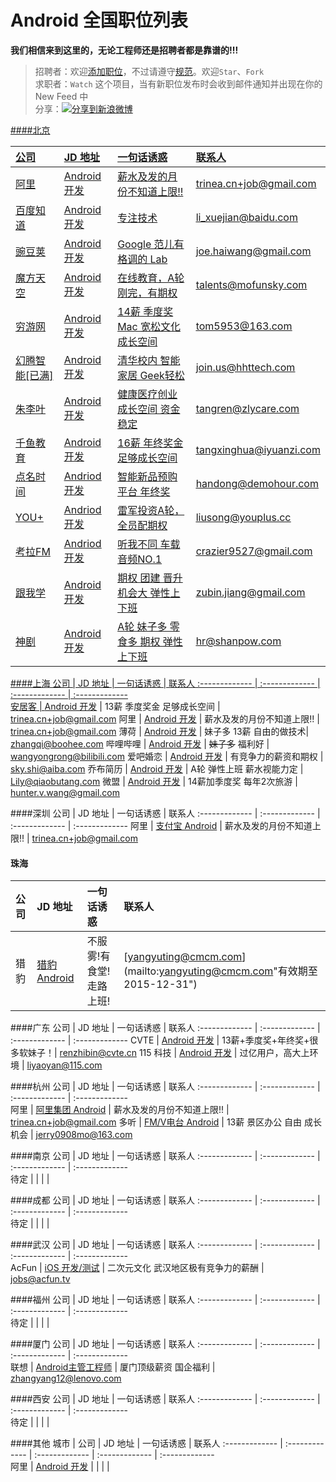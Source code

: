 Android 全国职位列表  
==========  
**我们相信来到这里的，无论工程师还是招聘者都是靠谱的!!!**  

> 招聘者：欢迎[添加职位](# "Fork 后修改直接 Commit 即可")，不过请遵守[规范](https://github.com/android-cn/android-recruitment/wiki "查看添加和编辑规范")。欢迎`Star`、`Fork`  
> 求职者：`Watch` 这个项目，当有新职位发布时会收到邮件通知并出现在你的 New Feed 中  
> 分享：<a href="http://service.weibo.com/share/share.php?url=https%3A%2F%2Fgithub.com%2Fandroid-cn%2Fandroid-jobs
&title=%E8%BF%99%E9%87%8C%E6%98%AF+Android+%E8%87%AA%E5%B7%B1%E7%9A%84%E6%8B%9B%E8%81%98%E5%8C%BA%E5%9F%9F%EF%BC%8C%E8%BF%99%E9%87%8C%E6%9C%89%E6%9C%80%E9%85%B7%E6%9C%80+Geek+%E7%9A%84%E8%81%8C%E4%BD%8D%EF%BC%8C%E8%BF%99%E9%87%8C%E6%9C%89%E4%BD%A0%E6%83%B3%E8%A6%81%E5%92%8C%E7%AD%89%E4%BD%A0%E7%9A%84%E4%BA%BA%EF%BC%81%E6%AC%A2%E8%BF%8E%E6%B7%BB%E5%8A%A0%E6%96%B0%E7%9A%84%E6%8B%9B%E8%81%98%E8%81%8C%E4%BD%8D+%40Trinea+&appkey=1657413438&searchPic=true" target="_blank" title="分享到新浪微博" style="width:100%"><img src="http://farm8.staticflickr.com/7342/13103239365_e5cd37fbac_o.png" title="分享到新浪微博"/>  

####北京

公司  | JD 地址 | 一句话诱惑 | 联系人
:------------- | :------------- | :-------------  | :-------------
阿里 | [Android 开发](https://github.com/android-cn/android-jobs/blob/master/%E5%8C%97%E4%BA%AC--JD/%E9%98%BF%E9%87%8C%20Android.md) | 薪水及发的月份不知道上限!! | [trinea.cn+job@gmail.com](mailto:trinea.cn+job@gmail.com "有效期至 2015-12-31")
百度知道 | [Android 开发](https://github.com/android-cn/android-jobs/blob/master/%E5%8C%97%E4%BA%AC--JD/%E7%99%BE%E5%BA%A6%E7%9F%A5%E9%81%93%20Android.md) | 专注技术 | [li_xuejian@baidu.com](mailto:li_xuejian@baidu.com "有效期至 2015-12-31")
豌豆荚 | [Android 开发](https://github.com/android-cn/android-jobs/blob/master/%E5%8C%97%E4%BA%AC--JD/%E8%B1%8C%E8%B1%86%E8%8D%9A%20Android.md) | Google 范儿有格调的 Lab | [joe.haiwang@gmail.com](mailto:joe.haiwang@gmail.com "有效期至 2015-12-31")
魔方天空 | [Android 开发](https://github.com/android-cn/android-jobs/blob/master/北京--JD/魔方天空%20Android.md) | 在线教育，A轮刚完，有期权 | [talents@mofunsky.com](mailto:talents@mofunsky.com  "有效期至 2015-7-31")
穷游网 | [Android 开发](http://www.qyer.com/job/vacancies.html#pos92) | 14薪 季度奖 Mac 宽松文化 成长空间 | [tom5953@163.com](mailto:tom5953@163.com "有效期至 2014-12-31")
幻腾智能[已满] | [Android 开发](https://github.com/android-cn/android-jobs/blob/master/北京--JD/幻腾智能%20Android.md) | 清华校内 智能家居 Geek轻松| [join.us@hhttech.com](mailto:join.us@hhttech.com "有效期至 2014-12-31")  
朱李叶 | [Android 开发](https://github.com/tangren03/android-jobs/blob/master/%E5%8C%97%E4%BA%AC--JD/%E6%9C%B1%E6%9D%8E%E5%8F%B6%20Android.md) | 健康医疗创业 成长空间 资金稳定 | [tangren@zlycare.com](mailto:tangren@zlycare.com "有效期至 2015-12-31")
千鱼教育 | [Android 开发](https://github.com/android-cn/android-jobs/blob/master/%E5%8C%97%E4%BA%AC--JD/%E5%8D%83%E9%B1%BC%E6%95%99%E8%82%B2%20Android.md) | 16薪 年终奖金 足够成长空间 | [tangxinghua@iyuanzi.com](mailto:tangxinghua@iyuanzi.com "有效期至 2014-12-31")
点名时间 | [Andriod 开发](https://github.com/android-cn/android-jobs/blob/master/%E5%8C%97%E4%BA%AC--JD/%E7%82%B9%E5%90%8D%E6%97%B6%E9%97%B4%20Android.md) | 智能新品预购平台 年终奖  | [handong@demohour.com](mailto:handong@demohour.com "有效期至 2014-12-31")
YOU+ | [Andriod 开发](https://github.com/android-cn/android-jobs/blob/master/%E5%8C%97%E4%BA%AC--JD/YOU%2B%20Android.md) | [雷军投资A轮](http://weibo.com/1749127163/Bykq35t22)，全员配期权  | [liusong@youplus.cc](mailto:liusong@youplus.cc "有效期至 2015-07-31")
考拉FM | [Andriod 开发](https://github.com/android-cn/android-jobs/blob/master/%E5%8C%97%E4%BA%AC--JD/%E8%80%83%E6%8B%89FM%20Android.md) | 听我不同 车载音频NO.1  | [crazier9527@gmail.com](mailto:crazier9527@gmail.com "有效期至 2015-12-31")
跟我学 | [Android 开发](https://github.com/android-cn/android-jobs/blob/master/%E5%8C%97%E4%BA%AC--JD/%E8%B7%9F%E6%88%91%E5%AD%A6%20Android.md) | 期权 团建 晋升机会大 弹性上下班| [zubin.jiang@gmail.com](mailto:zubin.jiang@gmail.com "有效期至 2014-12-31")
神剧 | [Android 开发](https://github.com/android-cn/android-jobs/blob/master/%E5%8C%97%E4%BA%AC--JD/%E7%A5%9E%E5%89%A7%20Android.md) | A轮 妹子多 零食多 期权 弹性上下班 | [hr@shanpow.com](mailto:hr@shanpow.com "有效期至2015-12-31")


####上海
公司  | JD 地址 | 一句话诱惑 | 联系人
:------------- | :------------- | :-------------  | :-------------  
安居客 | [Android 开发](https://github.com/android-cn/android-jobs/blob/master/%E4%B8%8A%E6%B5%B7--JD/%E5%AE%89%E5%B1%85%E5%AE%A2%20Android.md) | 13薪 季度奖金 足够成长空间 | [trinea.cn+job@gmail.com](mailto:trinea.cn+job@gmail.com "有效期至 2014-12-31")
阿里 | [Android 开发](https://github.com/android-cn/android-jobs/blob/master/%E4%B8%8A%E6%B5%B7--JD/%E9%98%BF%E9%87%8C%20Android.md) | 薪水及发的月份不知道上限!! | [trinea.cn+job@gmail.com](mailto:trinea.cn+job@gmail.com "有效期至 2015-12-31")
薄荷 | [Android 开发](http://www.boohee.com/boohee/zhaopin.htm#at10) | 妹子多 13薪 自由的做技术| [zhangqi@boohee.com](mailto:zhangqi@boohee.com "有效期至 2015-12-31")
哔哩哔哩 | [Android 开发](https://github.com/android-cn/android-jobs/blob/master/%E4%B8%8A%E6%B5%B7--JD/bilibili%20Android.md) | <s>妹子多</s> 福利好 | [wangyongrong@bilibili.com](mailto:wangyongrong@bilibili.com "有效期至 2014-12-31")
爱吧婚恋 | [Android 开发](https://github.com/android-cn/android-jobs/blob/master/%E4%B8%8A%E6%B5%B7--JD/%E7%88%B1%E5%90%A7%E5%A9%9A%E6%81%8B%20Android.md) | 有竞争力的薪资和期权 | [sky.shi@aiba.com](mailto:sky.shi@aiba.com "有效期至 2014-12-31")
乔布简历 | [Android 开发](https://github.com/android-cn/android-jobs/blob/master/%E4%B8%8A%E6%B5%B7--JD/%E4%B9%94%E5%B8%83%E7%AE%80%E5%8E%86%20Android.md) | A轮 弹性上班 薪水视能力定 | [Lily@qiaobutang.com](mailto:Lily@qiaobutang.com "有效期至 2015-12-31")
微盟 | [Android 开发](https://github.com/android-cn/android-jobs/blob/master/%E4%B8%8A%E6%B5%B7--JD/%E5%BE%AE%E7%9B%9FWeimob%20Android.md) | 14薪加季度奖 每年2次旅游 | [hunter.v.wang@gmail.com](mailto:hunter.v.wang@gmail.com "有效期至 2015-12-31")

####深圳
公司  | JD 地址 | 一句话诱惑 | 联系人
:------------- | :------------- | :-------------  | :-------------
阿里 | [支付宝 Android](https://github.com/android-cn/android-jobs/blob/master/%E6%B7%B1%E5%9C%B3--JD/%E9%98%BF%E9%87%8C%20Android.md) | 薪水及发的月份不知道上限!! | [trinea.cn+job@gmail.com](mailto:trinea.cn+job@gmail.com "有效期至 2015-12-31")

#### 珠海
公司  | JD 地址 | 一句话诱惑 | 联系人
:------------- | :------------- | :-------------  | :-------------
猎豹 | [猎豹 Android](https://github.com/android-cn/android-jobs/blob/master/%E7%8F%A0%E6%B5%B7--JD/CMCM%20Android.md) | 不服雾!有食堂!走路上班! | [yangyuting@cmcm.com](mailto:yangyuting@cmcm.com"有效期至 2015-12-31")

####广东
公司  | JD 地址 | 一句话诱惑 | 联系人
:------------- | :------------- | :-------------  | :-------------
CVTE | [Android 开发](http://hr.cvte.cn/android%E5%BA%94%E7%94%A8%E5%BC%80%E5%8F%91%E5%B7%A5%E7%A8%8B%E5%B8%88/) | 13薪+季度奖+年终奖+很多软妹子！| [renzhibin@cvte.cn](mailto:renzhibin@cvte.cn "有效期至 2014-12-31")
115 科技 | [Android 开发](https://github.com/android-cn/android-jobs/blob/master/%E5%B9%BF%E5%B7%9E--JD/115%E7%A7%91%E6%8A%80%20Android.md) | 过亿用户，高大上环境 | [liyaoyan@115.com](mailto:liyaoyan@115.com)   

####杭州
公司  | JD 地址 | 一句话诱惑 | 联系人
:------------- | :------------- | :-------------  | :-------------  
阿里 | [阿里集团 Android](https://github.com/android-cn/android-jobs/blob/master/%E6%9D%AD%E5%B7%9E--JD/%E9%98%BF%E9%87%8C%20Android.md) | 薪水及发的月份不知道上限!! | [trinea.cn+job@gmail.com](mailto:trinea.cn+job@gmail.com "有效期至 2015-12-31")
多听 | [FM/V电台 Android](http://www.lagou.com/jobs/95475.html) | 13薪 景区办公 自由 成长机会 | [jerry0908mo@163.com](mailto:jerry0908mo@163.com "有效期至 2015-12-31")  

####南京
公司  | JD 地址 | 一句话诱惑 | 联系人
:------------- | :------------- | :-------------  | :-------------  
待定 |  |  |  |

####成都
公司  | JD 地址 | 一句话诱惑 | 联系人
:------------- | :------------- | :-------------  | :-------------  
待定 |  |  |  |

####武汉
公司  | JD 地址 | 一句话诱惑 | 联系人
:------------- | :------------- | :-------------  | :-------------  
AcFun | [iOS 开发/测试](https://github.com/neavo/android-jobs/blob/master/%E6%AD%A6%E6%B1%89--JD/AcFun%20iOS.md) | 二次元文化 武汉地区极有竞争力的薪酬 | [jobs@acfun.tv](mailto:jobs@acfun.tv "有效期至 2014-12-31")

####福州
公司  | JD 地址 | 一句话诱惑 | 联系人
:------------- | :------------- | :-------------  | :-------------  
待定 |  |  |  |

####厦门
公司  | JD 地址 | 一句话诱惑 | 联系人
:------------- | :------------- | :-------------  | :-------------  
联想 | [Android主管工程师](https://github.com/android-cn/android-jobs/blob/master/%E5%8E%A6%E9%97%A8--JD/%E8%81%94%E6%83%B3%20Android.md) | 厦门顶级薪资 国企福利 | [zhangyang12@lenovo.com](mailto:zhangyang12@lenovo.com "有效期至 2015-12-31")

####西安
公司  | JD 地址 | 一句话诱惑 | 联系人
:------------- | :------------- | :-------------  | :-------------  
待定 |  |  |  |

####其他
城市 | 公司  | JD 地址 | 一句话诱惑 | 联系人
:------------- | :------------- | :------------- | :-------------  | :-------------  
阿里 | [Android 开发](https://github.com/android-cn/android-jobs/blob/master/%E5%85%B6%E4%BB%96--JD/%E9%98%BF%E9%87%8C%20Android.md) |  |  |  |

